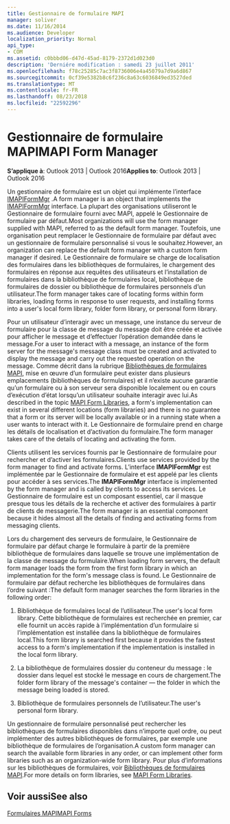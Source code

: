 ```yaml
---
title: Gestionnaire de formulaire MAPI
manager: soliver
ms.date: 11/16/2014
ms.audience: Developer
localization_priority: Normal
api_type:
- COM
ms.assetid: c0bbbd06-d47d-45ad-8179-2372d1d023d0
description: 'Derniére modification : samedi 23 juillet 2011'
ms.openlocfilehash: f78c25285c7ac3f8736006e4a45079a7d9a6d867
ms.sourcegitcommit: 0cf39e5382b8c6f236c8a63c6036849ed3527ded
ms.translationtype: MT
ms.contentlocale: fr-FR
ms.lasthandoff: 08/23/2018
ms.locfileid: "22592296"
---
```

# <a name="mapi-form-manager"></a><span data-ttu-id="b4d2e-103">Gestionnaire de formulaire MAPI</span><span class="sxs-lookup"><span data-stu-id="b4d2e-103">MAPI Form Manager</span></span>

  
  
<span data-ttu-id="b4d2e-104">**S’applique à**: Outlook 2013 | Outlook 2016</span><span class="sxs-lookup"><span data-stu-id="b4d2e-104">**Applies to**: Outlook 2013 | Outlook 2016</span></span> 
  
<span data-ttu-id="b4d2e-105">Un gestionnaire de formulaire est un objet qui implémente l’interface [IMAPIFormMgr](imapiformmgriunknown.md) .</span><span class="sxs-lookup"><span data-stu-id="b4d2e-105">A form manager is an object that implements the [IMAPIFormMgr](imapiformmgriunknown.md) interface.</span></span> <span data-ttu-id="b4d2e-106">La plupart des organisations utiliseront le Gestionnaire de formulaire fourni avec MAPI, appelé le Gestionnaire de formulaire par défaut.</span><span class="sxs-lookup"><span data-stu-id="b4d2e-106">Most organizations will use the form manager supplied with MAPI, referred to as the default form manager.</span></span> <span data-ttu-id="b4d2e-107">Toutefois, une organisation peut remplacer le Gestionnaire de formulaire par défaut avec un gestionnaire de formulaire personnalisé si vous le souhaitez.</span><span class="sxs-lookup"><span data-stu-id="b4d2e-107">However, an organization can replace the default form manager with a custom form manager if desired.</span></span> <span data-ttu-id="b4d2e-108">Le Gestionnaire de formulaire se charge de localisation des formulaires dans les bibliothèques de formulaires, le chargement des formulaires en réponse aux requêtes des utilisateurs et l’installation de formulaires dans la bibliothèque de formulaires local, bibliothèque de formulaires de dossier ou bibliothèque de formulaires personnels d’un utilisateur.</span><span class="sxs-lookup"><span data-stu-id="b4d2e-108">The form manager takes care of locating forms within form libraries, loading forms in response to user requests, and installing forms into a user's local form library, folder form library, or personal form library.</span></span> 
  
<span data-ttu-id="b4d2e-109">Pour un utilisateur d’interagir avec un message, une instance du serveur de formulaire pour la classe de message du message doit être créée et activée pour afficher le message et d’effectuer l’opération demandée dans le message.</span><span class="sxs-lookup"><span data-stu-id="b4d2e-109">For a user to interact with a message, an instance of the form server for the message's message class must be created and activated to display the message and carry out the requested operation on the message.</span></span> <span data-ttu-id="b4d2e-110">Comme décrit dans la rubrique [Bibliothèques de formulaires MAPI](mapi-form-libraries.md), mise en œuvre d’un formulaire peut exister dans plusieurs emplacements (bibliothèques de formulaires) et il n’existe aucune garantie qu’un formulaire ou à son serveur sera disponible localement ou en cours d’exécution d’état lorsqu’un utilisateur souhaite interagir avec lui.</span><span class="sxs-lookup"><span data-stu-id="b4d2e-110">As described in the topic [MAPI Form Libraries](mapi-form-libraries.md), a form's implementation can exist in several different locations (form libraries) and there is no guarantee that a form or its server will be locally available or in a running state when a user wants to interact with it.</span></span> <span data-ttu-id="b4d2e-111">Le Gestionnaire de formulaire prend en charge les détails de localisation et d’activation du formulaire.</span><span class="sxs-lookup"><span data-stu-id="b4d2e-111">The form manager takes care of the details of locating and activating the form.</span></span>
  
<span data-ttu-id="b4d2e-112">Clients utilisent les services fournis par le Gestionnaire de formulaire pour rechercher et d’activer les formulaires.</span><span class="sxs-lookup"><span data-stu-id="b4d2e-112">Clients use services provided by the form manager to find and activate forms.</span></span> <span data-ttu-id="b4d2e-113">L’interface **IMAPIFormMgr** est implémentée par le Gestionnaire de formulaire et est appelé par les clients pour accéder à ses services.</span><span class="sxs-lookup"><span data-stu-id="b4d2e-113">The **IMAPIFormMgr** interface is implemented by the form manager and is called by clients to access its services.</span></span> <span data-ttu-id="b4d2e-114">Le Gestionnaire de formulaire est un composant essentiel, car il masque presque tous les détails de la recherche et activer des formulaires à partir de clients de messagerie.</span><span class="sxs-lookup"><span data-stu-id="b4d2e-114">The form manager is an essential component because it hides almost all the details of finding and activating forms from messaging clients.</span></span> 
  
<span data-ttu-id="b4d2e-115">Lors du chargement des serveurs de formulaire, le Gestionnaire de formulaire par défaut charge le formulaire à partir de la première bibliothèque de formulaires dans laquelle se trouve une implémentation de la classe de message du formulaire.</span><span class="sxs-lookup"><span data-stu-id="b4d2e-115">When loading form servers, the default form manager loads the form from the first form library in which an implementation for the form's message class is found.</span></span> <span data-ttu-id="b4d2e-116">Le Gestionnaire de formulaire par défaut recherche les bibliothèques de formulaires dans l’ordre suivant :</span><span class="sxs-lookup"><span data-stu-id="b4d2e-116">The default form manager searches the form libraries in the following order:</span></span>
  
1. <span data-ttu-id="b4d2e-117">Bibliothèque de formulaires local de l’utilisateur.</span><span class="sxs-lookup"><span data-stu-id="b4d2e-117">The user's local form library.</span></span> <span data-ttu-id="b4d2e-118">Cette bibliothèque de formulaires est recherchée en premier, car elle fournit un accès rapide à l’implémentation d’un formulaire si l’implémentation est installée dans la bibliothèque de formulaires local.</span><span class="sxs-lookup"><span data-stu-id="b4d2e-118">This form library is searched first because it provides the fastest access to a form's implementation if the implementation is installed in the local form library.</span></span>
    
2. <span data-ttu-id="b4d2e-119">La bibliothèque de formulaires dossier du conteneur du message : le dossier dans lequel est stocké le message en cours de chargement.</span><span class="sxs-lookup"><span data-stu-id="b4d2e-119">The folder form library of the message's container — the folder in which the message being loaded is stored.</span></span>
    
3. <span data-ttu-id="b4d2e-120">Bibliothèque de formulaires personnels de l’utilisateur.</span><span class="sxs-lookup"><span data-stu-id="b4d2e-120">The user's personal form library.</span></span>
    
<span data-ttu-id="b4d2e-121">Un gestionnaire de formulaire personnalisé peut rechercher les bibliothèques de formulaires disponibles dans n’importe quel ordre, ou peut implémenter des autres bibliothèques de formulaires, par exemple une bibliothèque de formulaires de l’organisation.</span><span class="sxs-lookup"><span data-stu-id="b4d2e-121">A custom form manager can search the available form libraries in any order, or can implement other form libraries such as an organization-wide form library.</span></span> <span data-ttu-id="b4d2e-122">Pour plus d’informations sur les bibliothèques de formulaires, voir [Bibliothèques de formulaires MAPI](mapi-form-libraries.md).</span><span class="sxs-lookup"><span data-stu-id="b4d2e-122">For more details on form libraries, see [MAPI Form Libraries](mapi-form-libraries.md).</span></span> 
  
## <a name="see-also"></a><span data-ttu-id="b4d2e-123">Voir aussi</span><span class="sxs-lookup"><span data-stu-id="b4d2e-123">See also</span></span>



[<span data-ttu-id="b4d2e-124">Formulaires MAPI</span><span class="sxs-lookup"><span data-stu-id="b4d2e-124">MAPI Forms</span></span>](mapi-forms.md)

